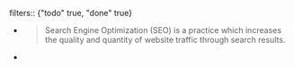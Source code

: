 filters:: {"todo" true, "done" true}

-
  > Search Engine Optimization (SEO) is a practice which increases the quality and quantity of website traffic through search results.
-